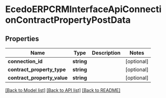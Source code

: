 # EcedoERPCRMInterfaceApiConnectionContractPropertyPostData

## Properties
Name | Type | Description | Notes
------------ | ------------- | ------------- | -------------
**connection_id** | **string** |  | [optional] 
**contract_property_type** | **string** |  | [optional] 
**contract_property_value** | **string** |  | [optional] 

[[Back to Model list]](../README.md#documentation-for-models) [[Back to API list]](../README.md#documentation-for-api-endpoints) [[Back to README]](../README.md)


